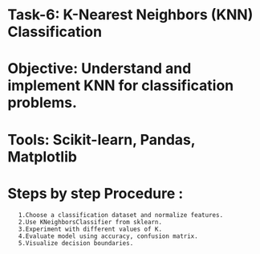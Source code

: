 # Task-6: K-Nearest Neighbors (KNN) Classification

# Objective: Understand and implement KNN for classification problems.
# Tools:  Scikit-learn, Pandas, Matplotlib

# Steps by step Procedure :
       1.Choose a classification dataset and normalize features.
       2.Use KNeighborsClassifier from sklearn.
       3.Experiment with different values of K.
       4.Evaluate model using accuracy, confusion matrix.
       5.Visualize decision boundaries.
